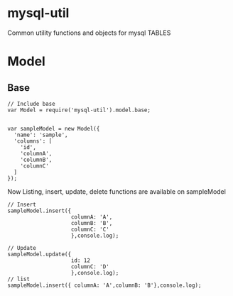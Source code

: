 mysql-util
=======

Common utility functions and objects for mysql TABLES 

Model
====

Base
---

```
// Include base 
var Model = require('mysql-util').model.base;


var sampleModel = new Model({
  'name': 'sample',
  'columns': [
    'id',
    'columnA',
    'columnB',
    'columnC'
  ]
});

```

Now Listing, insert, update, delete functions are available on sampleModel

```
// Insert
sampleModel.insert({
					columnA: 'A',
					columnB: 'B',
					columnC: 'C'
					},console.log);

// Update
sampleModel.update({
					id: 12
					columnC: 'D'
					},console.log);
// list
sampleModel.insert({ columnA: 'A',columnB: 'B'},console.log);

```